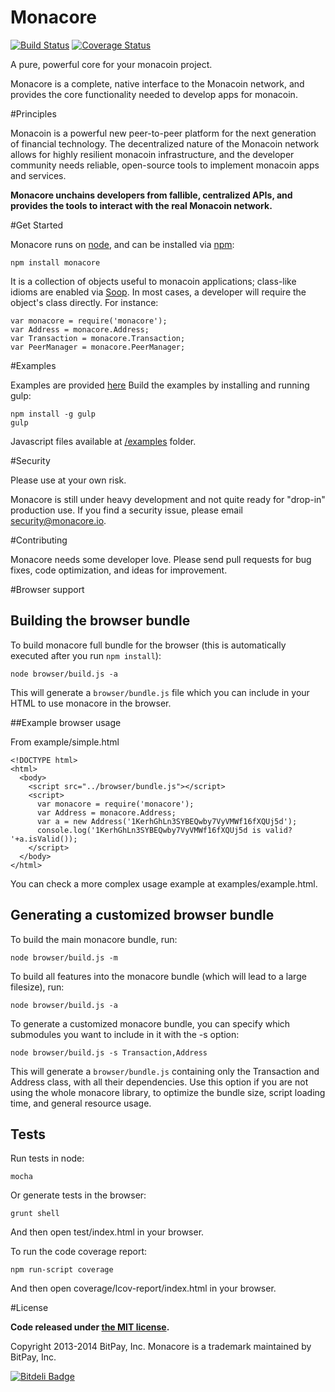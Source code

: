 Monacore
========

[![Build Status](https://travis-ci.org/visvirial/monacore.svg?branch=master)](https://travis-ci.org/visvirial/monacore)
[![Coverage Status](https://img.shields.io/coveralls/visvirial/monacore.svg)](https://coveralls.io/r/visvirial/monacore)

A pure, powerful core for your monacoin project.

Monacore is a complete, native interface to the Monacoin network, and provides the core functionality needed to develop apps for monacoin.

#Principles

Monacoin is a powerful new peer-to-peer platform for the next generation of financial technology. The decentralized nature of the Monacoin network allows for highly resilient monacoin infrastructure, and the developer community needs reliable, open-source tools to implement monacoin apps and services.

**Monacore unchains developers from fallible, centralized APIs, and provides the tools to interact with the real Monacoin network.**

#Get Started

Monacore runs on [node](http://nodejs.org/), and can be installed via [npm](https://npmjs.org/):

```
npm install monacore
```

It is a collection of objects useful to monacoin applications; class-like idioms are enabled via [Soop](https://github.com/bitpay/soop). In most cases, a developer will require the object's class directly. For instance:

```
var monacore = require('monacore');
var Address = monacore.Address;
var Transaction = monacore.Transaction;
var PeerManager = monacore.PeerManager;
```

#Examples

Examples are provided [here](examples.md)
Build the examples by installing and running gulp:

```
npm install -g gulp
gulp
```

Javascript files available at [/examples](/examples) folder.


#Security

Please use at your own risk.

Monacore is still under heavy development and not quite ready for "drop-in" production use. If you find a security issue, please email security@monacore.io.

#Contributing

Monacore needs some developer love. Please send pull requests for bug fixes, code optimization, and ideas for improvement.

#Browser support

## Building the browser bundle

To build monacore full bundle for the browser (this is automatically executed after you run `npm install`):

```
node browser/build.js -a
```

This will generate a `browser/bundle.js` file which you can include in your HTML to use monacore in the browser.

##Example browser usage

From example/simple.html
```
<!DOCTYPE html>
<html>
  <body>
    <script src="../browser/bundle.js"></script>
    <script>
      var monacore = require('monacore');
      var Address = monacore.Address;
      var a = new Address('1KerhGhLn3SYBEQwby7VyVMWf16fXQUj5d');
      console.log('1KerhGhLn3SYBEQwby7VyVMWf16fXQUj5d is valid? '+a.isValid());
    </script>
  </body>
</html>
```

You can check a more complex usage example at examples/example.html.

## Generating a customized browser bundle

To build the main monacore bundle, run:

```
node browser/build.js -m
```

To build all features into the monacore bundle (which will lead to a large filesize), run:

```
node browser/build.js -a
```

To generate a customized monacore bundle, you can specify which submodules you want to include in it with the -s option:

```
node browser/build.js -s Transaction,Address
```

This will generate a `browser/bundle.js` containing only the Transaction and Address class, with all their dependencies.  Use this option if you are not using the whole monacore library, to optimize the bundle size, script loading time, and general resource usage.

## Tests

Run tests in node:

```
mocha
```

Or generate tests in the browser:

```
grunt shell
```

And then open test/index.html in your browser.

To run the code coverage report:

```
npm run-script coverage
```

And then open coverage/lcov-report/index.html in your browser.

#License

**Code released under [the MIT license](https://github.com/bitpay/monacore/blob/master/LICENSE).**

Copyright 2013-2014 BitPay, Inc. Monacore is a trademark maintained by BitPay, Inc.

[![Bitdeli Badge](https://d2weczhvl823v0.cloudfront.net/bitpay/monacore/trend.png)](https://bitdeli.com/free "Bitdeli Badge")
